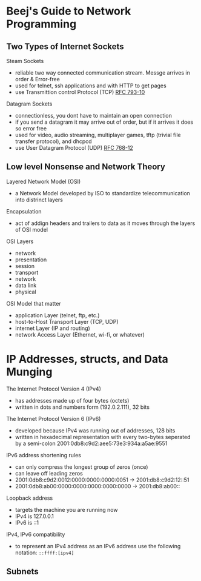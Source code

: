 # Beej's Guide to Network Programming

## Two Types of Internet Sockets
Steam Sockets
- reliable two way connected communication stream. Messge arrives in order & Error-free
- used for telnet, ssh applications and with HTTP to get pages
- use Transmittion control Protocol (TCP) [RFC 793-10](https://datatracker.ietf.org/doc/html/rfc793)

Datagram Sockets
- connectionless, you dont have to maintain an open connection
- if you send a datagram it may arrive out of order, but if it arrives it does so error free
- used for video, audio streaming, multiplayer games, tftp (trivial file transfer protocol), and dhcpcd
- use User Datagram Protocol (UDP) [RFC 768-12](https://datatracker.ietf.org/doc/html/rfc768)

## Low level Nonsense and Network Theory
Layered Network Model (OSI)
- a Network Model developed by ISO to standardize telecommunication into distrinct layers

Encapsulation
- act of addign headers and trailers to data as it moves through the layers of OSI model

OSI Layers
- network
- presentation
- session
- transport
- network
- data link
- physical

OSI Model that matter
- application Layer (telnet, ftp, etc.)
- host-to-Host Transport Layer (TCP, UDP)
- internet Layer (IP and routing)
- network Access Layer (Ethernet, wi-fi, or whatever)

# IP Addresses, structs, and Data Munging
The Internet Protocol Version 4 (IPv4)
- has addresses made up of four bytes (octets)
- written in dots and numbers form (192.0.2.111), 32 bits

The Internet Protocol Version 6 (IPv6)
- developed because IPv4 was running out of addresses, 128 bits
- written in hexadecimal representation with every two-bytes seperated by a semi-colon 2001:0db8:c9d2:aee5:73e3:934a:a5ae:9551

IPv6 address shortening rules
- can only compress the longest group of zeros (once)
- can leave off leading zeros
- 2001:0db8:c9d2:0012:0000:0000:0000:0051 -> 2001:db8:c9d2:12::51
- 2001:0db8:ab00:0000:0000:0000:0000:0000 -> 2001:db8:ab00::

Loopback address
- targets the machine you are running now
- IPv4 is 127.0.0.1
- IPv6 is ::1

IPv4, IPv6 compatibility
- to represent an IPv4 address as an IPv6 address use the following notation: `::ffff:[ipv4]`

Subnets
- 

  
